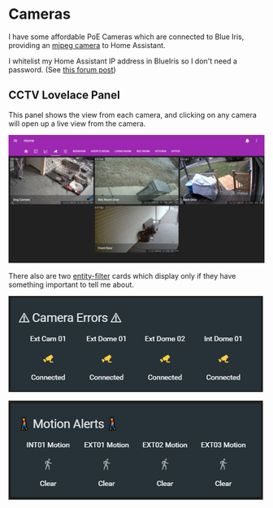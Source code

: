 # Cameras
I have some affordable PoE Cameras which are connected to Blue Iris, providing
an [mjpeg camera](https://www.home-assistant.io/components/camera.mjpeg/) to Home Assistant.

I whitelist my Home Assistant IP address in BlueIris so I don't need a password.
(See [this forum post](https://community.home-assistant.io/t/blue-iris-integration-tutorial/71863/9?u=nwesterhausen))

## CCTV Lovelace Panel
This panel shows the view from each camera, and clicking on any camera will open
up a live view from the camera. 

![cctv panel](images/cctv-panel.png)

There also are two [entity-filter]() cards which display only if they have something
important to tell me about.

![camera disconnected panel](images/cctv-disconnected.png)

![camera motion detected card](images/cctv-motion.png)